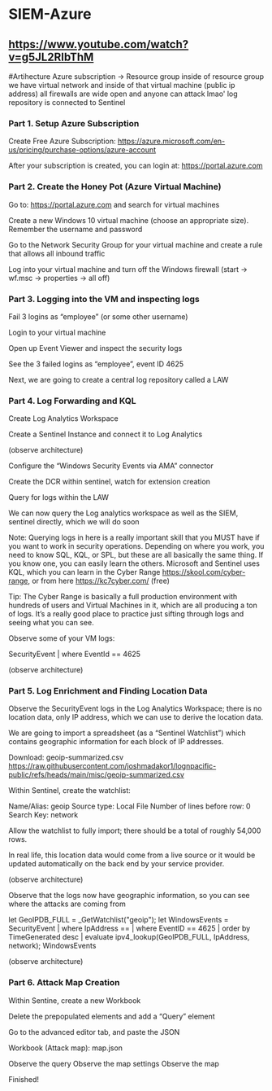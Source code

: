 # SIEM-Azure
## https://www.youtube.com/watch?v=g5JL2RIbThM

#Artihecture 
Azure subscription -> Resource group
    inside of resource group we have virtual network and inside of that virtual machine (public ip address)
    all firewalls are wide open and anyone can attack lmao'
log repository is connected to Sentinel 

### Part 1. Setup Azure Subscription

Create Free Azure Subscription: https://azure.microsoft.com/en-us/pricing/purchase-options/azure-account

After your subscription is created, you can login at:
https://portal.azure.com


### Part 2. Create the Honey Pot (Azure Virtual Machine)

Go to: https://portal.azure.com and search for virtual machines

Create a new Windows 10 virtual machine (choose an appropriate size). Remember the username and password

Go to the Network Security Group for your virtual machine and create a rule that allows all inbound traffic

Log into your virtual machine and turn off the Windows firewall (start -> wf.msc -> properties -> all off)


### Part 3. Logging into the VM and inspecting logs

Fail 3 logins as “employee” (or some other username)

Login to your virtual machine

Open up Event Viewer and inspect the security logs

See the 3 failed logins as “employee”, event ID 4625

Next, we are going to create a central log repository called a LAW



### Part 4. Log Forwarding and KQL

Create Log Analytics Workspace

Create a Sentinel Instance and connect it to Log Analytics

(observe architecture)

Configure the “Windows Security Events via AMA” connector

Create the DCR within sentinel, watch for extension creation

Query for logs within the LAW


We can now query the Log analytics workspace as well as the SIEM, sentinel directly, which we will do soon

Note: Querying logs in here is a really important skill that you MUST have if you want to work in security operations. Depending on where you work, you need to know SQL, KQL, or SPL, but these are all basically the same thing. If you know one, you can easily learn the others. Microsoft and Sentinel uses KQL, which you can learn in the Cyber Range https://skool.com/cyber-range, or from here https://kc7cyber.com/ (free)

Tip: The Cyber Range is basically a full production environment with hundreds of users and Virtual Machines in it, which are all producing a ton of logs. It’s a really good place to practice just sifting through logs and seeing what you can see.

Observe some of your VM logs:

SecurityEvent
| where EventId == 4625

(observe architecture)

### Part 5. Log Enrichment and Finding Location Data

Observe the SecurityEvent logs in the Log Analytics Workspace; there is no location data, only IP address, which we can use to derive the location data.

We are going to import a spreadsheet (as a “Sentinel Watchlist”) which contains geographic information for each block of IP addresses.

Download: geoip-summarized.csv https://raw.githubusercontent.com/joshmadakor1/lognpacific-public/refs/heads/main/misc/geoip-summarized.csv 

Within Sentinel, create the watchlist:

Name/Alias: geoip
Source type: Local File
Number of lines before row: 0
Search Key: network

Allow the watchlist to fully import; there should be a total of roughly 54,000 rows.

In real life, this location data would come from a live source or it would be updated automatically on the back end by your service provider.

(observe architecture)

Observe that the logs now have geographic information, so you can see where the attacks are coming from

let GeoIPDB_FULL = _GetWatchlist("geoip");
let WindowsEvents = SecurityEvent
    | where IpAddress == <attacker IP address>
    | where EventID == 4625
    | order by TimeGenerated desc
    | evaluate ipv4_lookup(GeoIPDB_FULL, IpAddress, network);
WindowsEvents


(observe architecture)

### Part 6. Attack Map Creation

Within Sentine, create a new Workbook

Delete the prepopulated elements and add a “Query” element

Go to the advanced editor tab, and paste the JSON

Workbook (Attack map):
map.json

Observe the query
Observe the map settings
Observe the map

Finished!






